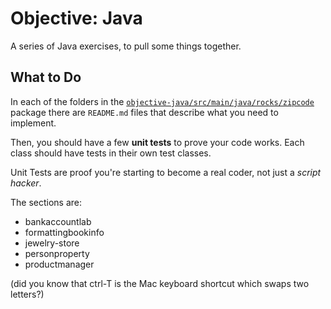 # Objective: Java

A series of Java exercises, to pull some things together.

## What to Do

In each of the folders in the [`objective-java/src/main/java/rocks/zipcode`](./objective-java/src/main/java/rocks/zipcode) package there are `README.md` files that
describe what you need to implement.

Then, you should have a few **unit tests** to prove your code works.
Each class should have tests in their own test classes.

Unit Tests are proof you're starting to become a real coder, not just a _script hacker_.

The sections are:

- bankaccountlab
- formattingbookinfo
- jewelry-store
- personproperty
- productmanager

(did you know that ctrl-T is the Mac keyboard shortcut which swaps two letters?)